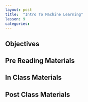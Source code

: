 ```yaml
---
layout: post
title:  "Intro To Machine Learning"
lesson: 9
categories:
---
```

## Objectives

## Pre Reading Materials

## In Class Materials

## Post Class Materials